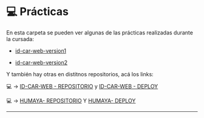 # :computer: Prácticas

En esta carpeta se pueden ver algunas de las prácticas realizadas durante la cursada:

- [id-car-web-version1](https://github.com/eugenia1984/react-varios-cursos/tree/main/09_cac_react/practicas/id_car_web)

- [id-car-web-version2](https://github.com/eugenia1984/react-varios-cursos/tree/main/09_cac_react/practicas/id_car_web_version2)

Y también hay otras en distitnos repositorios, acá los links:

:computer: -> [ID-CAR-WEB - REPOSITORIO](https://github.com/eugenia1984/id-car-web) y [ID-CAR-WEB - DEPLOY](https://eugenia1984.github.io/id-car-web/)

:computer: -> [HUMAYA-  REPOSITORIO](https://github.com/eugenia1984/humaya) Y [HUMAYA-  DEPLOY](https://eugenia1984.github.io/humaya) 

---
